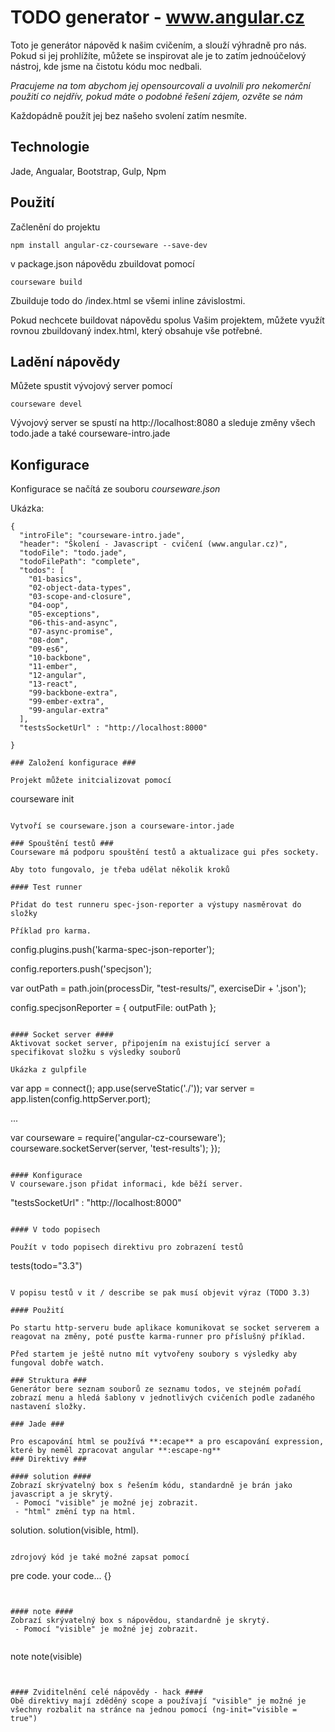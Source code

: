 #  TODO generator - www.angular.cz #

Toto je generátor nápověd k našim cvičením, a slouží výhradně pro nás. Pokud si jej prohlížíte, můžete se inspirovat ale je to zatím jednoúčelový nástroj, kde jsme na čistotu kódu moc nedbali.

*Pracujeme na tom abychom jej opensourcovali a uvolnili pro nekomerční použití co nejdřív, pokud máte o podobné řešení zájem, ozvěte se nám*

Každopádně použít jej bez našeho svolení zatím nesmíte.

## Technologie ##

Jade, Angualar, Bootstrap, Gulp, Npm

## Použití ##

Začlenění do projektu
``` 
npm install angular-cz-courseware --save-dev
```

v package.json nápovědu zbuildovat pomocí

```
courseware build
```

Zbuilduje todo do /index.html se všemi inline závislostmi.

Pokud nechcete buildovat nápovědu spolus Vašim projektem, můžete využít rovnou zbuildovaný index.html, který obsahuje vše potřebné.

## Ladění nápovědy ##

Můžete spustit vývojový server pomocí

```
courseware devel
```

Vývojový server se spustí na http://localhost:8080 a sleduje změny všech todo.jade a také courseware-intro.jade

## Konfigurace ##

Konfigurace se načítá ze souboru *courseware.json*

Ukázka:

```
{
  "introFile": "courseware-intro.jade",
  "header": "Školení - Javascript - cvičení (www.angular.cz)",
  "todoFile": "todo.jade",
  "todoFilePath": "complete",
  "todos": [
    "01-basics",
    "02-object-data-types",
    "03-scope-and-closure",
    "04-oop",
    "05-exceptions",
    "06-this-and-async",
    "07-async-promise",
    "08-dom",
    "09-es6",
    "10-backbone",
    "11-ember",
    "12-angular",
    "13-react",
    "99-backbone-extra",
    "99-ember-extra",
    "99-angular-extra"
  ],
  "testsSocketUrl" : "http://localhost:8000"

}

### Založení konfigurace ###

Projekt můžete initcializovat pomocí

```
courseware init
```

Vytvoří se courseware.json a courseware-intor.jade

### Spouštění testů ###
Courseware má podporu spouštění testů a aktualizace gui přes sockety.

Aby toto fungovalo, je třeba udělat několik kroků

#### Test runner

Přidat do test runneru spec-json-reporter a výstupy nasměrovat do složky

Příklad pro karma.

```
  config.plugins.push('karma-spec-json-reporter');

  config.reporters.push('specjson');

  var outPath = path.join(processDir, "test-results/", exerciseDir + '.json');

  config.specjsonReporter = {
    outputFile: outPath
  };
```

#### Socket server ####
Aktivovat socket server, připojením na existující server a specifikovat složku s výsledky souborů

Ukázka z gulpfile
```
  var app = connect();
  app.use(serveStatic('./'));
  var server = app.listen(config.httpServer.port);

  ...

  var courseware = require('angular-cz-courseware');
  courseware.socketServer(server, 'test-results');
});
```

#### Konfigurace
V courseware.json přidat informaci, kde běží server.

```
  "testsSocketUrl" : "http://localhost:8000"
```

#### V todo popisech

Použít v todo popisech direktivu pro zobrazení testů

```
tests(todo="3.3")
```

V popisu testů v it / describe se pak musí objevit výraz (TODO 3.3)

#### Použití

Po startu http-serveru bude aplikace komunikovat se socket serverem a reagovat na změny, poté pusťte karma-runner pro příslušný příklad.

Před startem je ještě nutno mít vytvořeny soubory s výsledky aby fungoval dobře watch. 

### Struktura ###
Generátor bere seznam souborů ze seznamu todos, ve stejném pořadí zobrazí menu a hledá šablony v jednotlivých cvičeních podle zadaného nastavení složky.

### Jade ###

Pro escapování html se používá **:ecape** a pro escapování expression, které by neměl zpracovat angular **:escape-ng**
### Direktivy ###

#### solution ####
Zobrazí skrývatelný box s řešením kódu, standardně je brán jako javascript a je skrytý. 
 - Pomocí "visible" je možné jej zobrazit. 
 - "html" změní typ na html.

```
solution.
solution(visible, html).
```

zdrojový kód je také možné zapsat pomocí

```
pre
  code.
    your code... {}
```


#### note ####
Zobrazí skrývatelný box s nápovědou, standardně je skrytý. 
 - Pomocí "visible" je možné jej zobrazit. 


```
note
note(visible)
```


#### Zviditelnění celé nápovědy - hack ####
Obě direktivy mají zděděný scope a používají "visible" je možné je všechny rozbalit na stránce na jednou pomocí (ng-init="visible = true")


